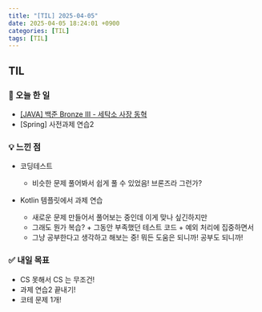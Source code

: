 ```yaml
---
title: "[TIL] 2025-04-05"
date: 2025-04-05 18:24:01 +0900
categories: [TIL]
tags: [TIL]
---
```

## TIL
### 📌 오늘 한 일
- [[JAVA] 백준 Bronze III - 세탁소 사장 동혁](https://jelliclesu.github.io/2025-04-05/algorithm/2025/04/05/algo.html)
- [Spring] 사전과제 연습2

### 💡 느낀 점
- 코딩테스트
  - 비슷한 문제 풀어봐서 쉽게 풀 수 있었음! 브론즈라 그런가?

- Kotlin 템플릿에서 과제 연습
  - 새로운 문제 만들어서 풀어보는 중인데 이게 맞나 싶긴하지만
  - 그래도 뭔가 복습? + 그동안 부족했던 테스트 코드 + 예외 처리에 집중하면서
  - 그냥 공부한다고 생각하고 해보는 중! 뭐든 도움은 되니까! 공부도 되니까!

### ✅ 내일 목표
- CS 못해서 CS 는 무조건!
- 과제 연습2 끝내기!
- 코테 문제 1개!
